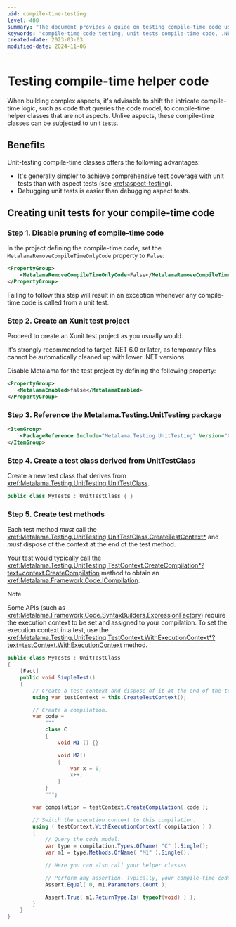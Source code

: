 ```yaml
---
uid: compile-time-testing
level: 400
summary: "The document provides a guide on testing compile-time code using unit tests, outlining the benefits and a step-by-step process to create unit tests for compile-time code in a .NET 6.0 project using the Metalama.Testing.UnitTesting package."
keywords: "compile-time code testing, unit tests compile-time code, .NET 6.0, Metalama.Testing.UnitTesting, compile-time logic, unit-testing compile-time classes, Xunit test project, MetalamaRemoveCompileTimeOnlyCode, disable Metalama, test methods"
created-date: 2023-03-03
modified-date: 2024-11-06
---
```


# Testing compile-time helper code

When building complex aspects, it's advisable to shift the intricate compile-time logic, such as code that queries the code model, to compile-time helper classes that are not aspects. Unlike aspects, these compile-time classes can be subjected to unit tests.

## Benefits

Unit-testing compile-time classes offers the following advantages:

* It's generally simpler to achieve comprehensive test coverage with unit tests than with aspect tests (see <xref:aspect-testing>).
* Debugging unit tests is easier than debugging aspect tests.

## Creating unit tests for your compile-time code

### Step 1. Disable pruning of compile-time code

In the project defining the compile-time code, set the `MetalamaRemoveCompileTimeOnlyCode` property to `False`:

```xml
<PropertyGroup>
    <MetalamaRemoveCompileTimeOnlyCode>False</MetalamaRemoveCompileTimeOnlyCode>
</PropertyGroup>
```

Failing to follow this step will result in an exception whenever any compile-time code is called from a unit test.

### Step 2. Create an Xunit test project

Proceed to create an Xunit test project as you usually would.

It's strongly recommended to target .NET 6.0 or later, as temporary files cannot be automatically cleaned up with lower .NET versions.

Disable Metalama for the test project by defining the following property:

```xml
<PropertyGroup>
   <MetalamaEnabled>false</MetalamaEnabled>
</PropertyGroup>
```

### Step 3. Reference the Metalama.Testing.UnitTesting package

```xml
<ItemGroup>
    <PackageReference Include="Metalama.Testing.UnitTesting" Version="CHANGE ME" />
</ItemGroup>
```

### Step 4. Create a test class derived from UnitTestClass

Create a new test class that derives from <xref:Metalama.Testing.UnitTesting.UnitTestClass>.

```cs
public class MyTests : UnitTestClass { }
```

### Step 5. Create test methods

Each test method _must_ call the <xref:Metalama.Testing.UnitTesting.UnitTestClass.CreateTestContext*> and _must_ dispose of the context at the end of the test method.

Your test would typically call the <xref:Metalama.Testing.UnitTesting.TestContext.CreateCompilation*?text=context.CreateCompilation> method to obtain an <xref:Metalama.Framework.Code.ICompilation>.

> [!NOTE]
> Some APIs (such as <xref:Metalama.Framework.Code.SyntaxBuilders.ExpressionFactory>) require the execution context to be set and assigned to your compilation. To set the execution context in a test, use the <xref:Metalama.Testing.UnitTesting.TestContext.WithExecutionContext*?text=testContext.WithExecutionContext> method.

```cs
public class MyTests : UnitTestClass
{
    [Fact]
    public void SimpleTest()
    {
        // Create a test context and dispose of it at the end of the test.
        using var testContext = this.CreateTestContext();

        // Create a compilation.
        var code =
            """
            class C
            {
                void M1 () {}

                void M2()
                {
                    var x = 0;
                    x++;
                }
            }
            """;

        var compilation = testContext.CreateCompilation( code );

        // Switch the execution context to this compilation.
        using ( testContext.WithExecutionContext( compilation ) )
        {
            // Query the code model.
            var type = compilation.Types.OfName( "C" ).Single();
            var m1 = type.Methods.OfName( "M1" ).Single();

            // Here you can also call your helper classes.

            // Perform any assertion. Typically, your compile-time code would be called here.
            Assert.Equal( 0, m1.Parameters.Count );

            Assert.True( m1.ReturnType.Is( typeof(void) ) );
        }
    }
}
```

